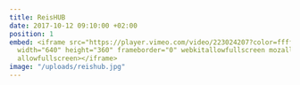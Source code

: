 ```yaml
---
title: ReisHUB
date: 2017-10-12 09:10:00 +02:00
position: 1
embed: <iframe src="https://player.vimeo.com/video/223024207?color=ffffff&title=0&byline=0&portrait=0"
  width="640" height="360" frameborder="0" webkitallowfullscreen mozallowfullscreen
  allowfullscreen></iframe>
image: "/uploads/reishub.jpg"
---
```


